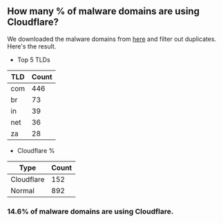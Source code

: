 ## How many % of malware domains are using Cloudflare?


We downloaded the malware domains from [here](https://urlhaus.abuse.ch) and filter out duplicates.
Here's the result.


[//]: # (start replacement)


- Top 5 TLDs

| TLD | Count |
| --- | --- |
| com | 446 |
| br | 73 |
| in | 39 |
| net | 36 |
| za | 28 |


- Cloudflare %

| Type | Count |
| --- | --- |
| Cloudflare | 152 |
| Normal | 892 |


### 14.6% of malware domains are using Cloudflare.